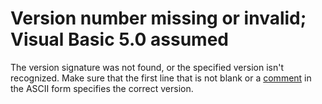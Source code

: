 
# Version number missing or invalid; Visual Basic 5.0 assumed

The version signature was not found, or the specified version isn't recognized. Make sure that the first line that is not blank or a  [comment](b8bdf64f-5920-1ae9-16d0-b26d09524a30.md) in the ASCII form specifies the correct version.

